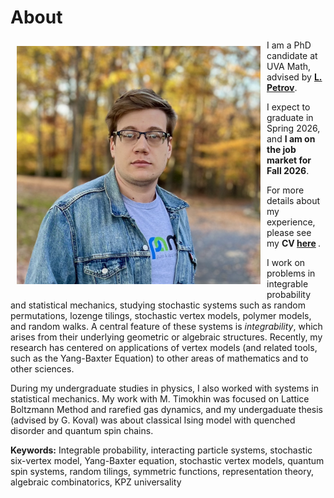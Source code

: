 
# About 

<img align="left" width="390" height="381" src="photo2024.png" Hspace="10" Vspace="10">

I am a PhD candidate at UVA Math, advised by <b>[L. Petrov](https://lpetrov.cc/)</b>. 

I expect to graduate in Spring 2026, and <b>I am on the job market for Fall 2026</b>. 

For more details about my experience, please see my <b>CV [here](TikhonovCV.pdf) </b>.

I work on problems in integrable probability and statistical mechanics, studying stochastic systems such as random permutations, lozenge tilings, stochastic vertex models, polymer models, and random walks. A central feature of these systems is <i>integrability</i>, which arises from their underlying geometric or algebraic structures. Recently, my research has centered on applications of vertex models (and related tools, such as the Yang-Baxter Equation) to other areas of mathematics and to other sciences.

During my undergraduate studies in physics, I also worked with systems in statistical mechanics. My work with M. Timokhin was focused on Lattice Boltzmann Method and rarefied gas dynamics, and my undergaduate thesis (advised by G. Koval) was about classical Ising model with quenched disorder and quantum spin chains.

<b>Keywords:</b> Integrable probability, interacting particle systems, stochastic six-vertex model, Yang-Baxter equation, stochastic vertex models, quantum spin systems, random tilings, symmetric functions, representation theory, algebraic combinatorics, KPZ universality



